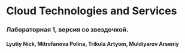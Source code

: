 # Cloud Technologies and Services
### Лабораторная 1, версия со звездочкой.

#### Lyutiy Nick, Mitrofanova Polina, Trikula Artyom, Muldiyarov Arseniy